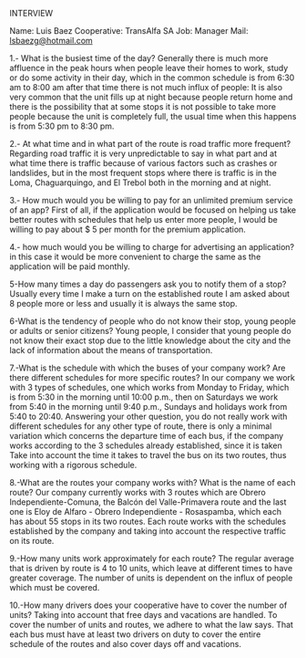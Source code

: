 INTERVIEW

Name: Luis Baez 
Cooperative: TransAlfa SA
Job: Manager
Mail: lsbaezg@hotmail.com

1.- What is the busiest time of the day?
Generally there is much more affluence in the peak hours when people leave their homes to work, study or do some activity in their day, which in the common schedule is from 6:30 am to 8:00 am after that time there is not much influx of people: It is also very common that the unit fills up at night because people return home and there is the possibility that at some stops it is not possible to take more people because the unit is completely full, the usual time when this happens is from 5:30 pm to 8:30 pm. 

2.- At what time and in what part of the route is road traffic more frequent?
Regarding road traffic it is very unpredictable to say in what part and at what time there is traffic because of various factors such as crashes or landslides, but in the most frequent stops where there is traffic is in the Loma, Chaguarquingo, and El Trebol both in the morning and at night.

3.- How much would you be willing to pay for an unlimited premium service of an app?
First of all, if the application would be focused on helping us take better routes with schedules that help us enter more people, I would be willing to pay about $ 5 per month for the premium application.
  
4.- how much would you be willing to charge for advertising an application?
in this case it would be more convenient to charge the same as the application will be paid monthly.

5-How many times a day do passengers ask you to notify them of a stop?
Usually every time I make a turn on the established route I am asked about 8 people more or less and usually it is always the same stop.

6-What is the tendency of people who do not know their stop, young people or adults or senior citizens?
Young people, I consider that young people do not know their exact stop due to the little knowledge about the city and the lack of information about the means of transportation.

7.-What is the schedule with which the buses of your company work? Are there different schedules for more specific routes?
In our company we work with 3 types of schedules, one which works from Monday to Friday, which is from 5:30 in the morning until 10:00 p.m., then on Saturdays we work from 5:40 in the morning until 9:40 p.m., Sundays and holidays work from 5:40 to 20:40.
Answering your other question, you do not really work with different schedules for any other type of route, there is only a minimal variation which concerns the departure time of each bus, if the company works according to the 3 schedules already established, since it is taken Take into account the time it takes to travel the bus on its two routes, thus working with a rigorous schedule.

8.-What are the routes your company works with? What is the name of each route?
Our company currently works with 3 routes which are Obrero Independiente-Comuna, the Balcón del Valle-Primavera route and the last one is Eloy de Alfaro - Obrero Independiente - Rosaspamba, which each has about 55 stops in its two routes. Each route works with the schedules established by the company and taking into account the respective traffic on its route.

9.-How many units work approximately for each route?
The regular average that is driven by route is 4 to 10 units, which leave at different times to have greater coverage. The number of units is dependent on the influx of people which must be covered.

10.-How many drivers does your cooperative have to cover the number of units? Taking into account that free days and vacations are handled.
To cover the number of units and routes, we adhere to what the law says. That each bus must have at least two drivers on duty to cover the entire schedule of the routes and also cover days off and vacations.
